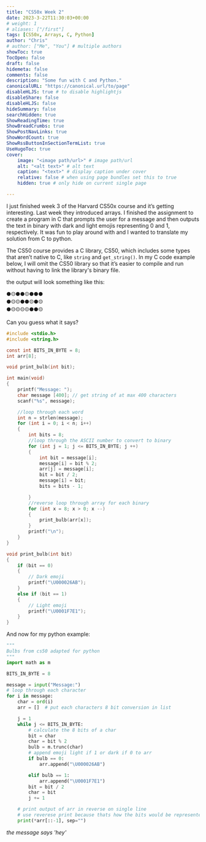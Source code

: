 ```yaml
---
title: "CS50x Week 2"
date: 2023-3-22T11:30:03+00:00
# weight: 1
# aliases: ["/first"]
tags: [CS50x, Arrays, C, Python]
author: "Chris"
# author: ["Me", "You"] # multiple authors
showToc: true
TocOpen: false
draft: false
hidemeta: false
comments: false
description: "Some fun with C and Python."
canonicalURL: "https://canonical.url/to/page"
disableHLJS: true # to disable highlightjs
disableShare: false
disableHLJS: false
hideSummary: false
searchHidden: true
ShowReadingTime: true
ShowBreadCrumbs: true
ShowPostNavLinks: true
ShowWordCount: true
ShowRssButtonInSectionTermList: true
UseHugoToc: true
cover:
    image: "<image path/url>" # image path/url
    alt: "<alt text>" # alt text
    caption: "<text>" # display caption under cover
    relative: false # when using page bundles set this to true
    hidden: true # only hide on current single page

---
```

I just finished week 3 of the Harvard CS50x course and it’s getting interesting.
Last week they introduced arrays. I finished the assignment to create a program in C that prompts the user for a message and then outputs the text in binary with dark and light emojis representing 0 and 1, respectively. It was fun to play around with and I wanted to translate my solution from C to python. 

The CS50 course provides a C library, CS50, which includes some types that aren’t native to C, like `string` and `get_string()`. In my C code example below, I will omit the CS50 library so that it’s easier to compile and run without having to link the library's binary file. 

the output will look something like this:
```
⚫🟡⚫⚫🟡⚫⚫⚫
⚫🟡🟡⚫⚫🟡⚫🟡
⚫🟡🟡🟡🟡⚫⚫🟡
```

Can you guess what it says?

```C
#include <stdio.h>
#include <string.h>

const int BITS_IN_BYTE = 8;
int arr[8];

void print_bulb(int bit);

int main(void)
{
    printf("Message: ");
    char message [400]; // get string of at max 400 characters
    scanf("%s", message);

    //loop through each word
    int n = strlen(message);
    for (int i = 0; i < n; i++)
    {
        int bits = 8;
        //loop through the ASCII number to convert to binary
        for (int j = 1; j <= BITS_IN_BYTE; j ++)
        {
            int bit = message[i];
            message[i] = bit % 2;
            arr[j] = message[i];
            bit = bit / 2;
            message[i] = bit;
            bits = bits - 1;

        }
        //reverse loop through array for each binary
        for (int x = 8; x > 0; x --)
        {
            print_bulb(arr[x]);
        }
        printf("\n");
    }
}

void print_bulb(int bit)
{
    if (bit == 0)
    {
        // Dark emoji
        printf("\U000026AB");
    }
    else if (bit == 1)
    {
        // Light emoji
        printf("\U0001F7E1");
    }
}
```

And now for my python example:

```python
"""
Bulbs from cs50 adapted for python
"""
import math as m

BITS_IN_BYTE = 8

message = input("Message:")
# loop through each character
for i in message:
    char = ord(i)
    arr = []  # put each characters 8 bit conversion in list

    j = 1
    while j <= BITS_IN_BYTE:
        # calculate the 8 bits of a char
        bit = char
        char = bit % 2
        bulb = m.trunc(char)
        # append emoji light if 1 or dark if 0 to arr
        if bulb == 0:
            arr.append("\U000026AB")

        elif bulb == 1:
            arr.append("\U0001F7E1")
        bit = bit / 2
        char = bit
        j += 1

    # print output of arr in reverse on single line
    # use reverese print because thats how the bits would be represented.
    print(*arr[::-1], sep="")
```

*the message says 'hey'*
